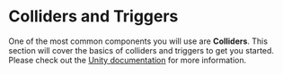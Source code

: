 # Colliders and Triggers

One of the most common components you will use are **Colliders**. This section will cover the basics of colliders and triggers to get you started. Please check out the [Unity documentation](https://docs.unity3d.com/Manual/CollidersOverview.html) for more information.



